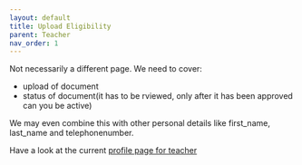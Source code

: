 ```yaml
---
layout: default
title: Upload Eligibility
parent: Teacher
nav_order: 1
---
```


Not necessarily a different page.
We need to cover:
- upload of document
- status of document(it has to be rviewed, only after it has been approved can you be active)

We may even combine this with other personal details like first_name, last_name and telephonenumber.

Have a look at the current [profile page for teacher](https://acceptatiebredeschoolzuidoost.herokuapp.com/teacher/profile/)

